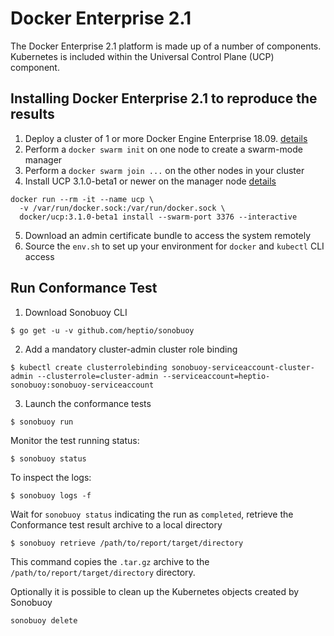 # Docker Enterprise 2.1

The Docker Enterprise 2.1 platform is made up of a number of
components.  Kubernetes is included within the Universal Control Plane (UCP)
component.

## Installing Docker Enterprise 2.1 to reproduce the results

1. Deploy a cluster of 1 or more Docker Engine Enterprise 18.09. [details](https://beta.docs.docker.com/ee/ucp/admin/install/system-requirements/)
2. Perform a `docker swarm init` on one node to create a swarm-mode manager
3. Perform a `docker swarm join ...` on the other nodes in your cluster
4. Install UCP 3.1.0-beta1 or newer on the manager node [details](https://docs.docker.com/ee/ucp/admin/install/)

```
docker run --rm -it --name ucp \
  -v /var/run/docker.sock:/var/run/docker.sock \
  docker/ucp:3.1.0-beta1 install --swarm-port 3376 --interactive
```

5. Download an admin certificate bundle to access the system remotely
6. Source the `env.sh` to set up your environment for `docker` and `kubectl` CLI access


## Run Conformance Test

1. Download Sonobuoy CLI

```
$ go get -u -v github.com/heptio/sonobuoy
```

2. Add a mandatory cluster-admin cluster role binding

```
$ kubectl create clusterrolebinding sonobuoy-serviceaccount-cluster-admin --clusterrole=cluster-admin --serviceaccount=heptio-sonobuoy:sonobuoy-serviceaccount

```

3. Launch the conformance tests

```
$ sonobuoy run
```

Monitor the test running status:

```
$ sonobuoy status
```

To inspect the logs:

```
$ sonobuoy logs -f
```

Wait for `sonobuoy status` indicating the run as `completed`, retrieve the Conformance test result archive to a local directory

```
$ sonobuoy retrieve /path/to/report/target/directory
```

This command copies the `.tar.gz` archive to the `/path/to/report/target/directory` directory.

Optionally it is possible to clean up the Kubernetes objects created by Sonobuoy

```
sonobuoy delete
